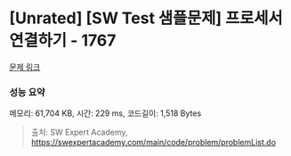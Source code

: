 # [Unrated] [SW Test 샘플문제] 프로세서 연결하기 - 1767 

[문제 링크](https://swexpertacademy.com/main/code/problem/problemDetail.do?contestProbId=AV4suNtaXFEDFAUf) 

### 성능 요약

메모리: 61,704 KB, 시간: 229 ms, 코드길이: 1,518 Bytes



> 출처: SW Expert Academy, https://swexpertacademy.com/main/code/problem/problemList.do